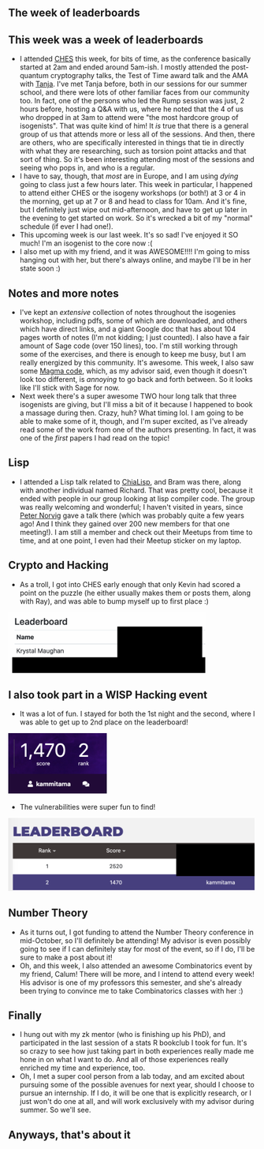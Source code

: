 ## The week of leaderboards

## This week was a week of leaderboards
- I attended [CHES](https://ches.iacr.org/) this week, for bits of time, as the conference basically started at 2am and ended around 5am-ish. I mostly attended the post-quantum cryptography talks,
the Test of Time award talk and the AMA with [Tanja](https://en.wikipedia.org/wiki/Tanja_Lange). I've met Tanja before, both in our sessions for our summer school, and there were lots of other familiar faces
from our community too. In fact, one of the persons who led the Rump session was just, 2 hours before, hosting a Q&A with us, where he noted that the 4 of us who
dropped in at 3am to attend were "the most hardcore group of isogenists". That was quite kind of him! It *is* true that there is a general group of us that attends
more or less all of the sessions. And then, there are others, who are specifically interested in things that tie in directly with what they are researching, 
such as torsion point attacks and that sort of thing. So it's been interesting attending most of the sessions and seeing who pops in, and who is a regular.
- I have to say, though, that *most* are in Europe, and I am using *dying* going to class just a few hours later. This week in particular, I happened to attend
either CHES or the isogeny workshops (or both!) at 3 or 4 in the morning, get up at 7 or 8 and head to class for 10am. And it's fine, but I definitely just wipe
out mid-afternoon, and have to get up later in the evening to get started on work. So it's wrecked a bit of my "normal" schedule (if ever I had one!).
- This upcoming week is our last week. It's so sad! I've enjoyed it SO much! I'm an isogenist to the core now :(
- I also met up with my friend, and it was AWESOME!!!! I'm going to miss hanging out with her, but there's always online, and maybe I'll be in her state soon :)

## Notes and more notes
- I've kept an *extensive* collection of notes throughout the isogenies workshop, including pdfs, some of which are downloaded, and others which have direct links, and
a giant Google doc that has about 104 pages worth of notes (I'm not kidding; I just counted). I also have a fair amount of Sage code (over 150 lines), too. I'm still working through some
of the exercises, and there is enough to keep me busy, but I am really energized by this community. It's awesome. This week, I also saw some [Magma code](http://magma.maths.usyd.edu.au/magma/),
which, as my advisor said, even though it doesn't look too different, is *annoying* to go back and forth between. So it looks like I'll stick with Sage for now.
- Next week there's a super awesome TWO hour long talk that three isogenists are giving, but I'll miss a bit of it because I happened to book a massage during then.
Crazy, huh? What timing lol. I am going to be able to make some of it, though, and I'm super excited, as I've already read some of the work from one of the authors
presenting. In fact, it was one of the *first* papers I had read on the topic!

## Lisp
- I attended a Lisp talk related to [ChiaLisp](https://chialisp.com/), and Bram was there, along with another individual named Richard. That was pretty cool, because it ended with people
in our group looking at lisp compiler code. The group was really welcoming and wonderful; I haven't visited in years, since [Peter Norvig](https://en.wikipedia.org/wiki/Peter_Norvig) gave a talk there (which was
probably quite a few years ago! And I think they gained over 200 new members for that one meeting!). I am still a member and check out their Meetups from time to time, and at one point, I even had their Meetup sticker on my laptop.

## Crypto and Hacking
- As a troll, I got into CHES early enough that only Kevin had scored a point on the puzzle (he either usually makes them or posts them, along with Ray), and was able to bump myself up to first place :)

<img src="/images/theweekofhacking21/leader1.png" width="400">

## I also took part in a WISP Hacking event
- It was a lot of fun. I stayed for both the 1st night and the second, where I was able to get up to 2nd place on the leaderboard!

<img src="/images/theweekofhacking21/leader2.png" width="200">

- The vulnerabilities were super fun to find!

<img src="/images/theweekofhacking21/leader3.png" width="500">

## Number Theory
- As it turns out, I got funding to attend the Number Theory conference in mid-October, so I'll definitely be attending! My advisor is even possibly going to see
if I can definitely stay for most of the event, so if I do, I'll be sure to make a post about it!
- Oh, and this week, I also attended an awesome Combinatorics event by my friend, Calum! There will be more, and I intend to attend every week! His advisor is one
of my professors this semester, and she's already been trying to convince me to take Combinatorics classes with her :)

## Finally
- I hung out with my zk mentor (who is finishing up his PhD), and participated in the last session of a stats R bookclub I took for fun. It's so crazy to see how
just taking part in both experiences really made me hone in on what I want to do. And all of those experiences really enriched my time and experience, too.
- Oh, I met a super cool person from a lab today, and am excited about pursuing some of the possible avenues for next year, should I choose to pursue an internship.
If I do, it will be one that is explicitly research, or I just won't do one at all, and will work exclusively with my advisor during summer. So we'll see.

## Anyways, that's about it

